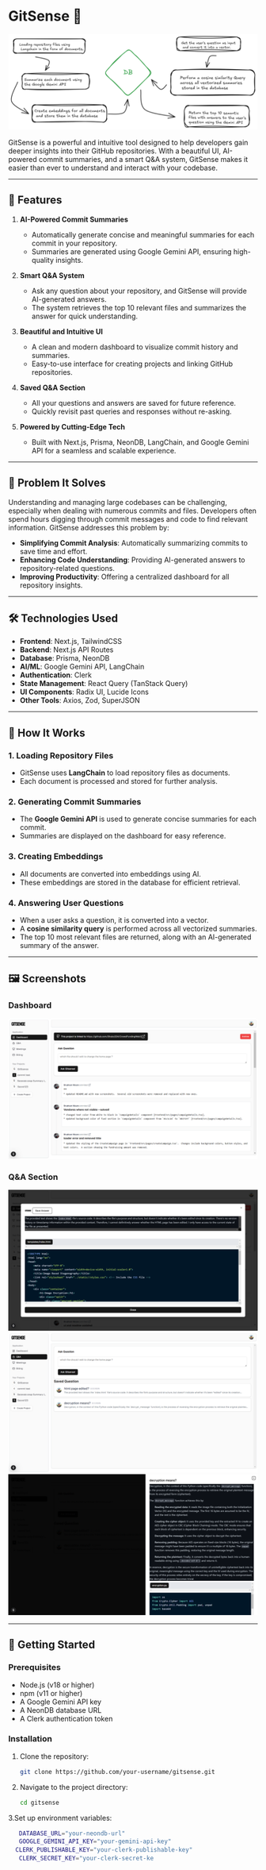 # GitSense 🚀
![Q&A Screenshot](/public/logic.png) 

GitSense is a powerful and intuitive tool designed to help developers gain deeper insights into their GitHub repositories. With a beautiful UI, AI-powered commit summaries, and a smart Q&A system, GitSense makes it easier than ever to understand and interact with your codebase.

---

## 🌟 Features

1. **AI-Powered Commit Summaries**  
   - Automatically generate concise and meaningful summaries for each commit in your repository.
   - Summaries are generated using Google Gemini API, ensuring high-quality insights.

2. **Smart Q&A System**  
   - Ask any question about your repository, and GitSense will provide AI-generated answers.
   - The system retrieves the top 10 relevant files and summarizes the answer for quick understanding.

3. **Beautiful and Intuitive UI**  
   - A clean and modern dashboard to visualize commit history and summaries.
   - Easy-to-use interface for creating projects and linking GitHub repositories.

4. **Saved Q&A Section**  
   - All your questions and answers are saved for future reference.
   - Quickly revisit past queries and responses without re-asking.

5. **Powered by Cutting-Edge Tech**  
   - Built with Next.js, Prisma, NeonDB, LangChain, and Google Gemini API for a seamless and scalable experience.

---

## 🎯 Problem It Solves

Understanding and managing large codebases can be challenging, especially when dealing with numerous commits and files. Developers often spend hours digging through commit messages and code to find relevant information. GitSense addresses this problem by:

- **Simplifying Commit Analysis**: Automatically summarizing commits to save time and effort.
- **Enhancing Code Understanding**: Providing AI-generated answers to repository-related questions.
- **Improving Productivity**: Offering a centralized dashboard for all repository insights.

---

## 🛠️ Technologies Used

- **Frontend**: Next.js, TailwindCSS
- **Backend**: Next.js API Routes
- **Database**: Prisma, NeonDB
- **AI/ML**: Google Gemini API, LangChain
- **Authentication**: Clerk
- **State Management**: React Query (TanStack Query)
- **UI Components**: Radix UI, Lucide Icons
- **Other Tools**: Axios, Zod, SuperJSON

---

## 🧠 How It Works

### 1. **Loading Repository Files**
   - GitSense uses **LangChain** to load repository files as documents.
   - Each document is processed and stored for further analysis.

### 2. **Generating Commit Summaries**
   - The **Google Gemini API** is used to generate concise summaries for each commit.
   - Summaries are displayed on the dashboard for easy reference.

### 3. **Creating Embeddings**
   - All documents are converted into embeddings using AI.
   - These embeddings are stored in the database for efficient retrieval.

### 4. **Answering User Questions**
   - When a user asks a question, it is converted into a vector.
   - A **cosine similarity query** is performed across all vectorized summaries.
   - The top 10 most relevant files are returned, along with an AI-generated summary of the answer.

---

## 🖼️ Screenshots

### Dashboard
![Dashboard Screenshot](/public/commits%20home.png)  


### Q&A Section
![Q&A Screenshot](/public/qa.png)  
![Q&A Screenshot](/public/saved%20quesions.png) 
![Q&A Screenshot](/public/Screenshot%20(61).png) 



---

## 🚀 Getting Started

### Prerequisites
- Node.js (v18 or higher)
- npm (v11 or higher)
- A Google Gemini API key
- A NeonDB database URL
- A Clerk authentication token

### Installation
1. Clone the repository:
   ```bash
   git clone https://github.com/your-username/gitsense.git
2. Navigate to the project directory:
   ```bash
   cd gitsense

3.Set up environment variables:
  ```bash
     DATABASE_URL="your-neondb-url"
     GOOGLE_GEMINI_API_KEY="your-gemini-api-key"
    CLERK_PUBLISHABLE_KEY="your-clerk-publishable-key"
     CLERK_SECRET_KEY="your-clerk-secret-ke

